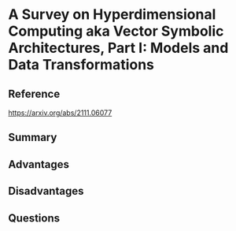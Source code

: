 # A Survey on Hyperdimensional Computing aka Vector Symbolic Architectures, Part I: Models and Data Transformations
## Reference

https://arxiv.org/abs/2111.06077

## Summary

## Advantages

## Disadvantages

## Questions
